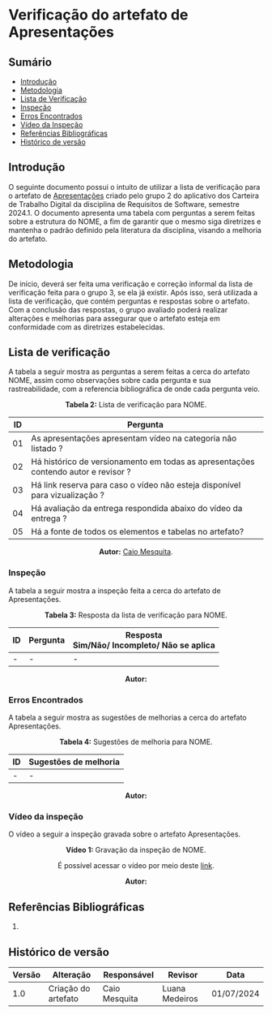 # Verificação do artefato de Apresentações

## Sumário
* [Introdução](#Introdução)
* [Metodologia](#Metodologia)
* [Lista de Verificação](#Lista-de-Verificação)
* [Inspeção](#Inspeção)
* [Erros Encontrados](#Erros-Encontrados)
* [Vídeo da Inspeção](#Vídeo-da-Inspeção)
* [Referências Bibliográficas](#Referências-Bibliográficas)
* [Histórico de versão](#Histórico-de-versão)


## Introdução

O seguinte documento possui o intuito de utilizar a lista de verificação para o artefato de [Apresentações]() criado pelo grupo 2 do aplicativo dos Carteira de Trabalho Digital da disciplina de Requisitos de Software, semestre 2024.1. O documento apresenta uma tabela com perguntas a serem feitas sobre a estrutura do NOME, a fim de garantir que o mesmo siga diretrizes e mantenha o padrão definido pela literatura da disciplina, visando a melhoria do artefato.


## Metodologia

De início, deverá ser feita uma verificação e correção informal da lista de verificação feita para o grupo 3, se ela já existir. Após isso, será utilizada a lista de verificação, que contém perguntas e respostas sobre o artefato. Com a conclusão das respostas, o grupo avaliado poderá realizar alterações e melhorias para assegurar que o artefato esteja em conformidade com as diretrizes estabelecidas.

## Lista de verificação

A tabela a seguir mostra as perguntas a serem feitas a cerca do artefato NOME, assim como observações sobre cada pergunta e sua rastreabilidade, com a referencia bibliográfica de onde cada pergunta veio.

<center>

<b>Tabela 2:</b> Lista de verificação para NOME.

| ID  | Pergunta |
| --- | -------- | 
| 01  |  As apresentações apresentam vídeo na categoria não listado ? | 
| 02  |  Há histórico de versionamento em todas as apresentações contendo autor e revisor ? | 
| 03  |  Há link reserva para caso o vídeo não esteja disponível para vizualização ? | 
| 04  |  Há avaliação da entrega respondida abaixo do vídeo da entrega ? | 
| 05  |  Há a fonte de todos os elementos e tabelas no artefato? | 


<b>Autor:</b> <a href="https://github.com/Caiomesvie">Caio Mesquita</a>.

</center>


### Inspeção

A tabela a seguir mostra a inspeção feita a cerca do artefato de Apresentações.

<center>

<b>Tabela 3:</b> Resposta da lista de verificação para NOME.

| ID |  Pergunta | Resposta <br> Sim/Não/ Incompleto/ Não se aplica |
| -- | --------- | ------------------------------------------------ |
| -  | - | - |

<b>Autor:</b> 

</center>


### Erros Encontrados

A tabela a seguir mostra as sugestões de melhorias a cerca do artefato Apresentações.

<center>

<b>Tabela 4:</b> Sugestões de melhoria para NOME.

| ID |  Sugestões de melhoria | 
| -- | ---------------------- |
| -  | -    |

<b>Autor:</b> 

</center>


### Vídeo da inspeção

O vídeo a seguir a inspeção gravada sobre o artefato Apresentações.

<center>

<b>Vídeo 1:</b> Gravação da inspeção de NOME.


É possível acessar o vídeo por meio deste [link]().

<b>Autor:</b> 

</center>


## Referências Bibliográficas

1. 


## Histórico de versão

| Versão | Alteração                           | Responsável     | Revisor         | Data       |
| ------ | ----------------------------------- | --------------- | --------------- | ---------- |
| 1.0    | Criação do artefato                 | Caio Mesquita        | Luana Medeiros           | 01/07/2024 |
